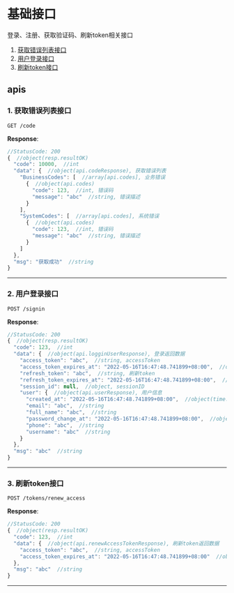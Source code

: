 # 基础接口

登录、注册、获取验证码、刷新token相关接口

1. [获取错误列表接口](#1-获取错误列表接口)
2. [用户登录接口](#2-用户登录接口)
3. [刷新token接口](#3-刷新token接口)

## apis

### 1. 获取错误列表接口

```text
GET /code
```

__Response__:

```javascript
//StatusCode: 200 
{  //object(resp.resultOK)
  "code": 10000,  //int
  "data": {  //object(api.codeResponse), 获取错误列表
    "BusinessCodes": [  //array[api.codes], 业务错误
      {  //object(api.codes)
        "code": 123,  //int, 错误码
        "message": "abc"  //string, 错误描述
      }
    ],
    "SystemCodes": [  //array[api.codes], 系统错误
      {  //object(api.codes)
        "code": 123,  //int, 错误码
        "message": "abc"  //string, 错误描述
      }
    ]
  },
  "msg": "获取成功"  //string
}
```

---

### 2. 用户登录接口

```text
POST /signin
```

__Response__:

```javascript
//StatusCode: 200 
{  //object(resp.resultOK)
  "code": 123,  //int
  "data": {  //object(api.logginUserResponse), 登录返回数据
    "access_token": "abc",  //string, accessToken
    "access_token_expires_at": "2022-05-16T16:47:48.741899+08:00",  //object(time.Time), accessToken 过期时间
    "refresh_token": "abc",  //string, 刷新token
    "refresh_token_expires_at": "2022-05-16T16:47:48.741899+08:00",  //object(time.Time), 刷新token 过期时间
    "session_id": null,  //object, sessionID
    "user": {  //object(api.userResponse), 用户信息
      "created_at": "2022-05-16T16:47:48.741899+08:00",  //object(time.Time)
      "email": "abc",  //string
      "full_name": "abc",  //string
      "password_change_at": "2022-05-16T16:47:48.741899+08:00",  //object(time.Time)
      "phone": "abc",  //string
      "username": "abc"  //string
    }
  },
  "msg": "abc"  //string
}
```

---

### 3. 刷新token接口

```text
POST /tokens/renew_access
```

__Response__:

```javascript
//StatusCode: 200 
{  //object(resp.resultOK)
  "code": 123,  //int
  "data": {  //object(api.renewAccessTokenResponse), 刷新token返回数据
    "access_token": "abc",  //string, accessToken
    "access_token_expires_at": "2022-05-16T16:47:48.741899+08:00"  //object(time.Time), accessToken 过期时间
  },
  "msg": "abc"  //string
}
```

---
